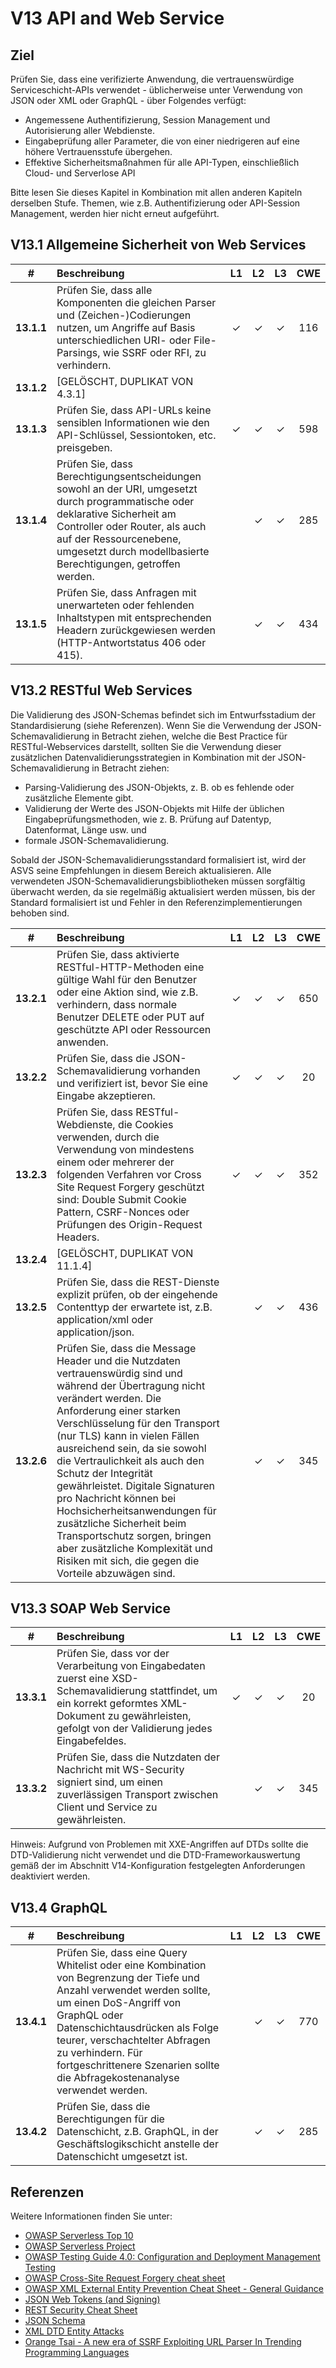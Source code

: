 # V13 API and Web Service

## Ziel

Prüfen Sie, dass eine verifizierte Anwendung, die vertrauenswürdige Serviceschicht-APIs verwendet - üblicherweise unter Verwendung von JSON oder XML oder GraphQL - über Folgendes verfügt:

* Angemessene Authentifizierung, Session Management und Autorisierung aller Webdienste.
* Eingabeprüfung aller Parameter, die von einer niedrigeren auf eine höhere Vertrauensstufe übergehen.
* Effektive Sicherheitsmaßnahmen für alle API-Typen, einschließlich Cloud- und Serverlose API

Bitte lesen Sie dieses Kapitel in Kombination mit allen anderen Kapiteln derselben Stufe. Themen, wie z.B. Authentifizierung oder API-Session Management, werden hier nicht erneut aufgeführt.

## V13.1 Allgemeine Sicherheit von Web Services

| # | Beschreibung | L1 | L2 | L3 | CWE |
| :---: | :--- | :---: | :---: | :---: | :---: |
| **13.1.1** | Prüfen Sie, dass alle Komponenten die gleichen Parser und (Zeichen-)Codierungen nutzen, um Angriffe auf Basis unterschiedlichen URI- oder File-Parsings, wie SSRF oder RFI, zu verhindern. | ✓ | ✓ | ✓ | 116 |
| **13.1.2** | [GELÖSCHT, DUPLIKAT VON 4.3.1] | | | | |
| **13.1.3** | Prüfen Sie, dass API-URLs keine sensiblen Informationen wie den API-Schlüssel, Sessiontoken, etc. preisgeben. | ✓ | ✓ | ✓ | 598 |
| **13.1.4** | Prüfen Sie, dass Berechtigungsentscheidungen sowohl an der URI, umgesetzt durch programmatische oder deklarative Sicherheit am Controller oder Router, als auch auf der Ressourcenebene, umgesetzt durch modellbasierte Berechtigungen, getroffen werden. | | ✓ | ✓ | 285 |
| **13.1.5** | Prüfen Sie, dass Anfragen mit unerwarteten oder fehlenden Inhaltstypen mit entsprechenden Headern zurückgewiesen werden (HTTP-Antwortstatus 406 oder 415). | | ✓ | ✓ | 434 |

## V13.2 RESTful Web Services

Die Validierung des JSON-Schemas befindet sich im Entwurfsstadium der Standardisierung (siehe Referenzen). Wenn Sie die Verwendung der JSON-Schemavalidierung in Betracht ziehen, welche die Best Practice für RESTful-Webservices darstellt, sollten Sie die Verwendung dieser zusätzlichen Datenvalidierungsstrategien in Kombination mit der JSON-Schemavalidierung in Betracht ziehen:

* Parsing-Validierung des JSON-Objekts, z. B. ob es fehlende oder zusätzliche Elemente gibt.
* Validierung der Werte des JSON-Objekts mit Hilfe der üblichen Eingabeprüfungsmethoden, wie z. B. Prüfung auf Datentyp, Datenformat, Länge usw. und
* formale JSON-Schemavalidierung.

Sobald der JSON-Schemavalidierungsstandard formalisiert ist, wird der ASVS seine Empfehlungen in diesem Bereich aktualisieren. Alle verwendeten JSON-Schemavalidierungsbibliotheken müssen sorgfältig überwacht werden, da sie regelmäßig aktualisiert werden müssen, bis der Standard formalisiert ist und Fehler in den Referenzimplementierungen behoben sind.

| # | Beschreibung | L1 | L2 | L3 | CWE |
| :---: | :--- | :---: | :---: | :---: | :---: |
| **13.2.1** | Prüfen Sie, dass aktivierte RESTful-HTTP-Methoden eine gültige Wahl für den Benutzer oder eine Aktion sind, wie z.B. verhindern, dass normale Benutzer DELETE oder PUT auf geschützte API oder Ressourcen anwenden. | ✓ | ✓ | ✓ | 650 |
| **13.2.2** | Prüfen Sie, dass die JSON-Schemavalidierung vorhanden und verifiziert ist, bevor Sie eine Eingabe akzeptieren. | ✓ | ✓ | ✓ | 20 |
| **13.2.3** | Prüfen Sie, dass RESTful-Webdienste, die Cookies verwenden, durch die Verwendung von mindestens einem oder mehrerer der folgenden Verfahren vor Cross Site Request Forgery geschützt sind: Double Submit Cookie Pattern, CSRF-Nonces oder Prüfungen des Origin-Request Headers. | ✓ | ✓ | ✓ | 352 |
| **13.2.4** | [GELÖSCHT, DUPLIKAT VON 11.1.4] | | | | |
| **13.2.5** | Prüfen Sie, dass die REST-Dienste explizit prüfen, ob der eingehende Contenttyp der erwartete ist, z.B. application/xml oder application/json. | | ✓ | ✓ | 436 |
| **13.2.6** | Prüfen Sie, dass die Message Header und die Nutzdaten vertrauenswürdig sind und während der Übertragung nicht verändert werden. Die Anforderung einer starken Verschlüsselung für den Transport (nur TLS) kann in vielen Fällen ausreichend sein, da sie sowohl die Vertraulichkeit als auch den Schutz der Integrität gewährleistet. Digitale Signaturen pro Nachricht können bei Hochsicherheitsanwendungen für zusätzliche Sicherheit beim Transportschutz sorgen, bringen aber zusätzliche Komplexität und Risiken mit sich, die gegen die Vorteile abzuwägen sind. | | ✓ | ✓ | 345 |

## V13.3 SOAP Web Service

| # | Beschreibung | L1 | L2 | L3 | CWE |
| :---: | :--- | :---: | :---: | :---: | :---: |
| **13.3.1** | Prüfen Sie, dass vor der Verarbeitung von Eingabedaten zuerst eine XSD-Schemavalidierung stattfindet, um ein korrekt geformtes XML-Dokument zu gewährleisten, gefolgt von der Validierung jedes Eingabefeldes. | ✓ | ✓ | ✓ | 20 |
| **13.3.2** | Prüfen Sie, dass die Nutzdaten der Nachricht mit WS-Security signiert sind, um einen zuverlässigen Transport zwischen Client und Service zu gewährleisten. | | ✓ | ✓ | 345 |

Hinweis: Aufgrund von Problemen mit XXE-Angriffen auf DTDs sollte die DTD-Validierung nicht verwendet und die DTD-Frameworkauswertung gemäß der im Abschnitt V14-Konfiguration festgelegten Anforderungen deaktiviert werden.

## V13.4 GraphQL

| # | Beschreibung | L1 | L2 | L3 | CWE |
| :---: | :--- | :---: | :---: | :---: | :---: |
| **13.4.1** | Prüfen Sie, dass eine Query Whitelist oder eine Kombination von Begrenzung der Tiefe und Anzahl verwendet werden sollte, um einen DoS-Angriff von GraphQL oder Datenschichtausdrücken als Folge teurer, verschachtelter Abfragen zu verhindern. Für fortgeschrittenere Szenarien sollte die Abfragekostenanalyse verwendet werden. | | ✓ | ✓ | 770 |
| **13.4.2** | Prüfen Sie, dass die Berechtigungen für die Datenschicht, z.B. GraphQL, in der Geschäftslogikschicht anstelle der Datenschicht umgesetzt ist. | | ✓ | ✓ | 285 |

## Referenzen

Weitere Informationen finden Sie unter:

* [OWASP Serverless Top 10](https://github.com/OWASP/Serverless-Top-10-Project/raw/master/OWASP-Top-10-Serverless-Interpretation-en.pdf)
* [OWASP Serverless Project](https://owasp.org/www-project-serverless-top-10/)
* [OWASP Testing Guide 4.0: Configuration and Deployment Management Testing](https://owasp.org/www-project-web-security-testing-guide/v41/4-Web_Application_Security_Testing/02-Configuration_and_Deployment_Management_Testing/README.html)
* [OWASP Cross-Site Request Forgery cheat sheet](https://cheatsheetseries.owasp.org/cheatsheets/Cross-Site_Request_Forgery_Prevention_Cheat_Sheet.html)
* [OWASP XML External Entity Prevention Cheat Sheet - General Guidance](https://cheatsheetseries.owasp.org/cheatsheets/XML_External_Entity_Prevention_Cheat_Sheet.html#general-guidance)
* [JSON Web Tokens (and Signing)](https://jwt.io/)
* [REST Security Cheat Sheet](https://cheatsheetseries.owasp.org/cheatsheets/REST_Security_Cheat_Sheet.html)
* [JSON Schema](https://json-schema.org/specification.html)
* [XML DTD Entity Attacks](https://www.vsecurity.com/download/publications/XMLDTDEntityAttacks.pdf)
* [Orange Tsai - A new era of SSRF Exploiting URL Parser In Trending Programming Languages](https://www.blackhat.com/docs/us-17/thursday/us-17-Tsai-A-New-Era-Of-SSRF-Exploiting-URL-Parser-In-Trending-Programming-Languages.pdf)
